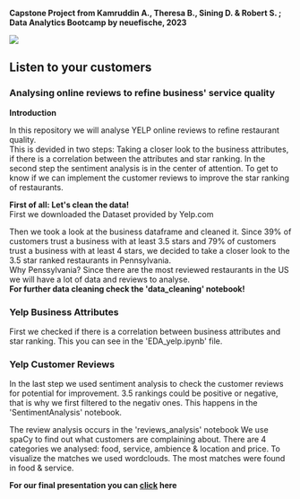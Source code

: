 **Capstone Project from Kamruddin A., Theresa B.,  Sining D. & Robert S. ; Data Analytics Bootcamp by neuefische, 2023**

![](https://media.giphy.com/media/fo1UMrMcEVPNRzpJ1G/giphy.gif)

## Listen to your  customers

### Analysing online reviews to refine business' service quality


**Introduction**

In this repository we will analyse YELP online reviews to refine restaurant quality. 
<br>
This is devided in two steps: Taking a closer look to the business attributes, if there is a correlation between the attributes and star ranking.
In the second step the sentiment analysis is in the center of attention. To get to know if we can implement the customer reviews to improve the star ranking of restaurants.

**First of all: Let's clean the data!**
<br>
First we downloaded the Dataset provided by Yelp.com

Then we took a look at the business dataframe and cleaned it.
Since 39% of customers trust a business with at least 3.5 stars and 79% of customers trust a business with at least 4 stars, we decided to take a closer look to the 3.5 star ranked restaurants in Pennsylvania. 
<br>
Why Penssylvania? Since there are the most reviewed restaurants in the US we will have a lot of data and reviews to analyse.
<br>
**For further data cleaning check the 'data_cleaning' notebook!**
<br>
### Yelp Business Attributes

First we checked if there is a correlation between business attributes and star ranking.
This you can see in the 'EDA_yelp.ipynb' file.

### Yelp Customer Reviews

In the last step we used sentiment analysis to check the customer reviews for potential for improvement. 3.5 rankings could be positive or negative, that is why we first filtered to the negativ ones. This happens in the 'SentimentAnalysis' notebook.

The review analysis occurs in the 'reviews_analysis' notebook 
We use spaCy to find out what customers are complaining about.
There are 4 categories we analysed: food, service, ambience & location and price. To visualize the matches we used wordclouds. 
The most matches were found in food & service. 


**For our final presentation you can  [click](https://www.canva.com/design/DAF0avXAMVE/k72AP0zTyQgdv65lY87ZMg/view) here**

